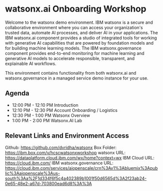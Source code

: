 # watsonx.ai Onboarding Workshop

Welcome to the watsonx demo environment.  IBM watsonx is a secure and collaborative environment where you can access your organization's trusted data, automate AI processes, and deliver AI in your applications. The IBM watsonx.ai component provides a studio of integrated tools for working with generative AI capabilities that are powered by foundation models and for building machine learning models. The IBM watsonx.governance component provides end-to-end monitoring for machine learning and generative AI models to accelerate responsible, transparent, and explainable AI workflows.

This environment contains functionality from both watsonx.ai and watsonx.governance in a managed service demo instance for your use.  

## Agenda

- 12:00 PM - 12:10 PM Introduction
- 12:10 PM - 12:30 PM Account Onboarding / Logistics
- 12:30 PM - 1:00 PM Watsonx Overview
- 1:00 PM - 2:00 PM Watsonx.AI Lab

## Relevant Links and Environment Access

Github:  https://github.com/dvridha/watsonx
Box Folder: https://ibm.box.com/v/hcscwatsonxworkshop
watsonx URL:  https://dataplatform.cloud.ibm.com/wx/home?context=wx
IBM Cloud URL:  https://cloud.ibm.com/
IBM watsonx.governance URL: https://cloud.ibm.com/services/aiopenscale/crn%3Av1%3Abluemix%3Apublic%3Aaiopenscale%3Aus-south%3Aa%2F1d334f6f5c4a402389b1001f50d6565d%3A2f23ab24-0e65-48e2-a67d-703800ead6d8%3A%3A

